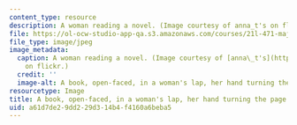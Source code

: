 ```yaml
---
content_type: resource
description: A woman reading a novel. (Image courtesy of anna_t's on flickr.)
file: https://ol-ocw-studio-app-qa.s3.amazonaws.com/courses/21l-471-major-english-novels-spring-2009/a61d7de29dd229d314b4f4160a6beba5_21l-471s09-th.jpg
file_type: image/jpeg
image_metadata:
  caption: A woman reading a novel. (Image courtesy of [anna\_t's](http://www.flickr.com/photos/anna/)
    on flickr.)
  credit: ''
  image-alt: A book, open-faced, in a woman's lap, her hand turning the page.
resourcetype: Image
title: A book, open-faced, in a woman's lap, her hand turning the page
uid: a61d7de2-9dd2-29d3-14b4-f4160a6beba5
---
```

